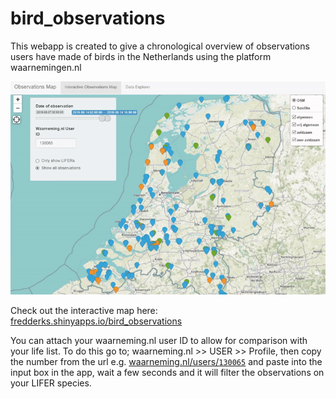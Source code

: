 # bird_observations
This webapp is created to give a chronological overview of observations users have made of birds in the Netherlands using the platform waarnemingen.nl

![Bird Observations Map Demo](demo/bird_obs_demo.gif)

Check out the interactive map here: [fredderks.shinyapps.io/bird_observations](https://fredderks.shinyapps.io/bird_observations/)

You can attach your waarneming.nl user ID to allow for comparison with your life list. To do this go to; waarneming.nl >> USER >> Profile, then copy the number from the url e.g. [waarneming.nl/users/`130065`](https://waarneming.nl/users/130065/) and paste into the input box in the app, wait a few seconds and it will filter the observations on your LIFER species.
